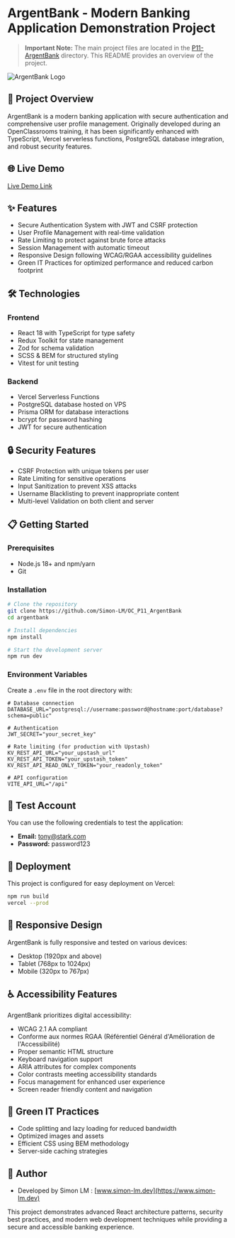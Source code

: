 <!-- @format -->

# ArgentBank - Modern Banking Application Demonstration Project

> **Important Note:** The main project files are located in the [P11-ArgentBank](./P11-ArgentBank/) directory. This README provides an overview of the project.

![ArgentBank Logo](https://slm-argentbank.vercel.app/assets/argentBankLogo-DLOlZX8G.avif)

## 🏦 Project Overview

ArgentBank is a modern banking application with secure authentication and comprehensive user profile management. Originally developed during an OpenClassrooms training, it has been significantly enhanced with TypeScript, Vercel serverless functions, PostgreSQL database integration, and robust security features.

## 🌐 Live Demo

[Live Demo Link](https://slm-argentbank.vercel.app/)

## ✨ Features

- Secure Authentication System with JWT and CSRF protection
- User Profile Management with real-time validation
- Rate Limiting to protect against brute force attacks
- Session Management with automatic timeout
- Responsive Design following WCAG/RGAA accessibility guidelines
- Green IT Practices for optimized performance and reduced carbon footprint

## 🛠️ Technologies

### Frontend

- React 18 with TypeScript for type safety
- Redux Toolkit for state management
- Zod for schema validation
- SCSS & BEM for structured styling
- Vitest for unit testing

### Backend

- Vercel Serverless Functions
- PostgreSQL database hosted on VPS
- Prisma ORM for database interactions
- bcrypt for password hashing
- JWT for secure authentication

## 🔒 Security Features

- CSRF Protection with unique tokens per user
- Rate Limiting for sensitive operations
- Input Sanitization to prevent XSS attacks
- Username Blacklisting to prevent inappropriate content
- Multi-level Validation on both client and server

## 📋 Getting Started

### Prerequisites

- Node.js 18+ and npm/yarn
- Git

### Installation

```bash
# Clone the repository
git clone https://github.com/Simon-LM/OC_P11_ArgentBank
cd argentbank

# Install dependencies
npm install

# Start the development server
npm run dev
```

### Environment Variables

Create a `.env` file in the root directory with:

```env
# Database connection
DATABASE_URL="postgresql://username:password@hostname:port/database?schema=public"

# Authentication
JWT_SECRET="your_secret_key"

# Rate limiting (for production with Upstash)
KV_REST_API_URL="your_upstash_url"
KV_REST_API_TOKEN="your_upstash_token"
KV_REST_API_READ_ONLY_TOKEN="your_readonly_token"

# API configuration
VITE_API_URL="/api"
```

## 🧪 Test Account

You can use the following credentials to test the application:

- **Email:** [tony@stark.com](mailto:tony@stark.com)
- **Password:** password123

## 🚀 Deployment

This project is configured for easy deployment on Vercel:

```bash
npm run build
vercel --prod
```

## 📱 Responsive Design

ArgentBank is fully responsive and tested on various devices:

- Desktop (1920px and above)
- Tablet (768px to 1024px)
- Mobile (320px to 767px)

## ♿ Accessibility Features

ArgentBank prioritizes digital accessibility:

- WCAG 2.1 AA compliant
- Conforme aux normes RGAA (Référentiel Général d'Amélioration de l'Accessibilité)
- Proper semantic HTML structure
- Keyboard navigation support
- ARIA attributes for complex components
- Color contrasts meeting accessibility standards
- Focus management for enhanced user experience
- Screen reader friendly content and navigation

## 🌱 Green IT Practices

- Code splitting and lazy loading for reduced bandwidth
- Optimized images and assets
- Efficient CSS using BEM methodology
- Server-side caching strategies

## 👥 Author

- Developed by Simon LM : [www.simon-lm.dev](https://www.simon-lm.dev)

This project demonstrates advanced React architecture patterns, security best practices, and modern web development techniques while providing a secure and accessible banking experience.
